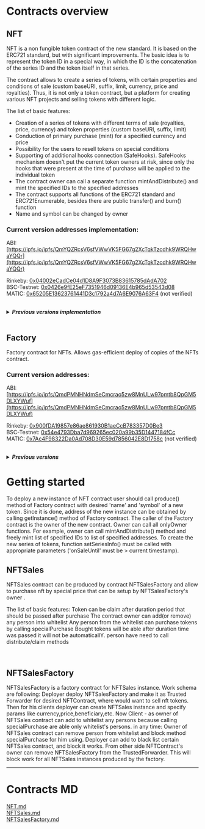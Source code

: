 <h1> Contracts overview </h1>
<h2> NFT </h2>

<p class="lead">

NFT is a non fungible token contract of the new standard. It is based on the ERC721 standard, but with significant improvements. 
The basic idea is to represent the token ID in a special way, in which the ID is the concatenation of the series ID and the token itself in that series. 

The contract allows to create a series of tokens, with certain properties and conditions of sale (custom baseURI, suffix, limit, currency, price and royalties). 
Thus, it is not only a token contract, but a platform for creating various NFT projects and selling tokens with different logic. 

The list of basic features:
- Creation of a series of tokens with different terms of sale (royalties, price, currency) and token properties (custom baseURI, suffix, limit)
- Conduction of primary purchase (mint) for a specified currency and price
- Possibility for the users to resell tokens on special conditions
- Supporting of additional hooks connection (SafeHooks). SafeHooks mechanism doesn't put the current token owners at risk, since only the hooks that were present at the time of purchase will be applied to the individual token
- The contract owner can call a separate function mintAndDistribute() and mint the specified IDs to the specified addresses 
- The contract supports all functions of the ERC721 standard and ERC721Enumerable, besides there are public transfer() and burn() function
- Name and symbol can be changed by owner

<h3> Current version addresses implementation: </h3>

ABI: [https://ipfs.io/ipfs/QmYQZRcsV6sfVWwVK5FG67g2XcTqkTzcdhk9WRQHwaYQQr](https://ipfs.io/ipfs/QmYQZRcsV6sfVWwVK5FG67g2XcTqkTzcdhk9WRQHwaYQQr)

Rinkeby: [0x04002eCadCe04d1D8A9F3073B83615785dAdA702](https://rinkeby.etherscan.io/address/0x04002eCadCe04d1D8A9F3073B83615785dAdA702#code)<br>
BSC-Testnet: [0x0426e9fE25eF7351946d09136E4b965d53543d08](https://testnet.bscscan.com/address/0x0426e9fE25eF7351946d09136E4b965d53543d08#code)<br>
MATIC: [0x65205E13623761441D3c1792a4d7A6E9076A63F4](https://polygonscan.com/address/0x65205E13623761441D3c1792a4d7A6E9076A63F4#code) (not verified)<br>


<br>
<details>
<summary><b><i>Previous versions implementation</i></b></summary>
------------------------------<br>

ABI: [https://ipfs.io/ipfs/QmdTf3217bra8Jm1egyKkEDBeJfhJfvJ3jhicoDfrhYEGH](https://ipfs.io/ipfs/QmdTf3217bra8Jm1egyKkEDBeJfhJfvJ3jhicoDfrhYEGH)

Rinkeby: [0x5633652F103793fE25465CF04291788B7d8EFAC7](https://rinkeby.etherscan.io/address/0x5633652F103793fE25465CF04291788B7d8EFAC7#code)<br>
BSC-Testnet: [0x814E71E5d6F7F06512bF6db6b00730d75960Dbae](https://testnet.bscscan.com/address/0x814E71E5d6F7F06512bF6db6b00730d75960Dbae#code)<br>
MATIC: [0x7156BE8D65404b6b2F4aEBd70e6a1Bd538358BE6](https://polygonscan.com/address/0x7156BE8D65404b6b2F4aEBd70e6a1Bd538358BE6#code) (not verified)<br>

------------------------------<br>

Rinkeby: [0x0b20A09f61D8d8755BFD8dD084eB3078Bed29514](https://rinkeby.etherscan.io/address/0x0b20A09f61D8d8755BFD8dD084eB3078Bed29514#code)<br>
BSC-Testnet: [0x699e94b92fa331dE1e702332a5fb6b565Eb0D49a](https://testnet.bscscan.com/address/0x699e94b92fa331dE1e702332a5fb6b565Eb0D49a#code)<br>
MATIC: [0x2EA8BF5091B081aFf7C26d0aB6Bbe386cc9666B7](https://polygonscan.com/address/0x2EA8BF5091B081aFf7C26d0aB6Bbe386cc9666B7#code) (not verified)<br>
------------------------------<br>

Rinkeby: [0xF0DeBed25eC8ef805280eE8d3e546EE827C6Bc87](https://rinkeby.etherscan.io/address/0xF0DeBed25eC8ef805280eE8d3e546EE827C6Bc87#code)<br>
BSC-Testnet: [0x59021Cb2448a3af840112eC2de878d8B7d4C1b4E](https://testnet.bscscan.com/address/0x59021Cb2448a3af840112eC2de878d8B7d4C1b4E#code)<br>
MATIC: [0x910F345AC291d22B1188338c9F4e4a91E9EA2A47](https://polygonscan.com/address/0x910F345AC291d22B1188338c9F4e4a91E9EA2A47#code) (not verified)<br>
------------------------------<br>

Rinkeby: [0x78613Cc32ecA27DEC6f42BC08990CDB06D6b4Df6](https://rinkeby.etherscan.io/address/0x78613Cc32ecA27DEC6f42BC08990CDB06D6b4Df6#code)<br>
Polygon: 0x159a0e4b698a21B7E50Ec5D06921d73dEFf89510 (not verified)<br>
------------------------------<br>
</details>

<br>
<h2> Factory </h2>
Factory contract for NFTs. Allows gas-efficient deploy of copies of the NFTs contract.

<h3> Current version addresses: </h3>

ABI: [https://ipfs.io/ipfs/QmdPMNHNdmSeCmcrao5zw8MnULw97pmtb8QpGM5DLXYWuf](https://ipfs.io/ipfs/QmdPMNHNdmSeCmcrao5zw8MnULw97pmtb8QpGM5DLXYWuf)

Rinkeby: [0x900fDA19857e86ae861930B1aeCcB783357D0Be3](https://rinkeby.etherscan.io/address/0x900fDA19857e86ae861930B1aeCcB783357D0Be3#code)<br>
BSC-Testnet: [0x54e4793Dba7d969265ec020a99b35D1447184fCc](https://testnet.bscscan.com/address/0x54e4793Dba7d969265ec020a99b35D1447184fCc#code)<br>
MATIC: [0x7Ac4F98322Da0Ad708D30E59d7856042E8D1758c](https://polygonscan.com/address/0x7Ac4F98322Da0Ad708D30E59d7856042E8D1758c#code) (not verified)<br>

<br>
<details>
<summary><b><i>Previous versions</i></b></summary>

------------------------------<br>

ABI: [https://ipfs.io/ipfs/QmdPMNHNdmSeCmcrao5zw8MnULw97pmtb8QpGM5DLXYWuf](https://ipfs.io/ipfs/QmdPMNHNdmSeCmcrao5zw8MnULw97pmtb8QpGM5DLXYWuf)

Rinkeby: [0xf38F70F637124dEaa836D5bB35ce880FEf4786A8](https://rinkeby.etherscan.io/address/0xf38F70F637124dEaa836D5bB35ce880FEf4786A8#code)<br>
BSC-Testnet: [0x611b4a14e76973d1928B9B0F45022FDf841de50a](https://testnet.bscscan.com/address/0x611b4a14e76973d1928B9B0F45022FDf841de50a#code)<br>
MATIC: [0x80098e58Cb1e593Cf9C046b90057e0890AB7e596](https://polygonscan.com/address/0x80098e58Cb1e593Cf9C046b90057e0890AB7e596#code) (not verified)<br>
------------------------------<br>

Rinkeby: [0x6619495634eA889c73FD51aD60276F104735AbDe](https://rinkeby.etherscan.io/address/0x6619495634eA889c73FD51aD60276F104735AbDe#code)<br>
BSC-Testnet: [0x730d471fC842a6D9822e444e9cce0EB253DCceDc](https://testnet.bscscan.com/address/0x730d471fC842a6D9822e444e9cce0EB253DCceDc#code)<br>
MATIC: [0xd4220E0BaB13520356e0A103C68d1896476dbC7C](https://polygonscan.com/address/0xd4220E0BaB13520356e0A103C68d1896476dbC7C#code) (not verified)<br>
------------------------------<br>

Rinkeby: [0x1411384E65547569657172F6d474Ecf21EE172dD](https://rinkeby.etherscan.io/address/0x1411384E65547569657172F6d474Ecf21EE172dD#code)<br>
BSC-Testnet: [0xe05B713E968246aE8B829df8FD5a088879594d6F](https://testnet.bscscan.com/address/0xe05B713E968246aE8B829df8FD5a088879594d6F#code)<br>
MATIC: [0x427CD51e32DE879B0b4c220396A2ea7172dD7ec2](https://polygonscan.com/address/0x427CD51e32DE879B0b4c220396A2ea7172dD7ec2#code) (not verified)<br>
------------------------------<br>

Rinkeby: [0x4a273f42F320E015Db1F741E17E517F6aF1E4D9B](https://rinkeby.etherscan.io/address/0x4a273f42F320E015Db1F741E17E517F6aF1E4D9B#code)<br>
Polygon: 0xEd99D3bf50e76c257F1b197796c5df8B27F73986 (not verified)<br>
------------------------------<br>
</details>

<h1> Getting started </h1>
To deploy a new instance of NFT contract user should call produce() method of Factory contract with desired 'name' and 'symbol' of a new token. 
Since it is done, address of the new instance can be obtained by calling getInstance() method of Factory contract. 
The caller of the Factory contract is the owner of the new contract. Owner can call all onlyOwner functions. 
For example, owner can call mintAndDistribute() method and freely mint list of specified IDs to list of specified addresses. 
To create the new series of tokens, function setSeriesInfo() must be called with appropriate parameters ('onSaleUntil' must be > current timestamp).

<br>
<h2> NFTSales </h2>
NFTSales contract can be produced by contract NFTSalesFactory and allow to purchase nft by special price that can be setup by NFTSalesFactory's owner . 

The list of basic features:
Token can be claim after duration period that should be passed after purchase
The contract owner can add(or remove) any person into whitelist
Any person from the whitelist can purchase tokens by calling specialPurchase 
Bought tokens will be able after duration time was passed it will not be automaticallY. person have need to call distribute/claim methods

<br>
<h2> NFTSalesFactory </h2>
NFTSalesFactory is a factory contract for NFTSales instance.
Work schema are following: Deployer deploy NFTSalesFactory and make it as Trusted Forwarder for desired NFTContract, where would want to sell nft tokens.
Then for his clients deployer can create NFTSales instance and specify params like currency,price,beneficiary,etc.
Now Client - as owner of NFTSales contract can add to whitelist any persons because calling specialPurchase are able only whitelist's persons.
in any time: 
Owner of NFTSales contract can remove person from whitelist and block method specialPurchase for him using.
Deployer can add to black list certain NFTSales contract, and block it works.
From other side NFTContract's owner can remove NFTSalesFactory from the TrustedForwarder. This will block work for all NFTSales instances produced by the factory.

<hr>
<h1>Contracts MD</h1>

[NFT.md](docs/contracts/v2/NFTMain.md)<br>
[NFTSales.md](docs/contracts/sales/NFTSales.md)<br>
[NFTSalesFactory.md](docs/contracts/sales/NFTSalesFactory.md)<br>
